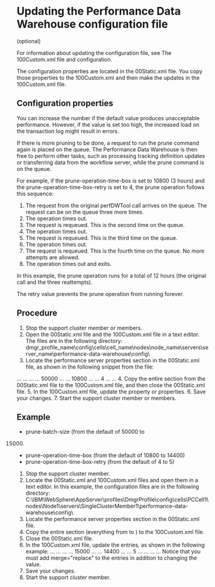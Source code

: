 # Updating the Performance Data Warehouse configuration file
(optional)

For information about updating the configuration file, see The 100Custom.xml file and configuration.

The configuration properties are located in the 00Static.xml file.
You copy those properties to the 100Custom.xml and
then make the updates in the 100Custom.xml file.

## Configuration properties

You can increase the number if the default value produces
unacceptable performance. However, if the value is set too high, the increased load on the
transaction log might result in errors.

If there is more pruning to be done, a request to run the
prune command again is placed on the queue. The Performance Data Warehouse is
then free to perform other tasks, such as processing tracking definition updates or transferring
data from the workflow server, while the prune command is on the queue.

For example, if the
prune-operation-time-box is set to 10800 (3 hours) and the
prune-operation-time-box-retry is set to 4, the prune
operation follows this sequence:

1. The request from the original perfDWTool call arrives on the queue. The request can be on the
queue three more times.
2. The operation times out.
3. The request is requeued. This is the second time on the queue.
4. The operation times out.
5. The request is requeued. This is the third time on the queue.
6. The operation times out.
7. The request is requeued. This is the fourth time on the queue. No more attempts are
allowed.
8. The operation times out and exits.

In this example, the prune operation runs for a total of 12 hours (the original call and the
three reattempts).

The retry value prevents the prune operation from running forever.

## Procedure

1. Stop the support cluster member or members.
2. Open the 00Static.xml file and the 100Custom.xml file
in a text editor. The files are in the following directory: dmgr\_profile\_name\config\cells\cell\_name\nodes\node\_name\servers\server\_name\performance-data-warehouse\config\
3. Locate the performance server properties section in the 00Static.xml file,
as shown in the following snippet from the file:
<properties>
   ...
   ... 
   <performance-server merge="mergeChildren">
      ...
      ...
      <prune-batch-size>50000</prune-batch-size> 
      ...
      ...
      <prune-operation-time-box>10800</prune-operation-time-box>
      ...
      ...
      <prune-operation-time-box-retry>4</prune-operation-time-box-retry>
      ...
      ... 
   </performance-server>
</properties>
4. Copy the entire <performance-server> section 
from the 00Static.xml file to the 100Custom.xml file,
and then close the 00Static.xml file.
5. In the 100Custom.xml file, update the property
or properties.
6. Save your changes.
7. Start the support cluster member or members.

## Example

- prune-batch-size (from the default of 50000 to
15000)
- prune-operation-time-box (from the default
of 10800 to 14400)
- prune-operation-time-box-retry (from the
default of 4 to 5)

1. Stop the support cluster member.
2. Locate the 00Static.xml and 100Custom.xml files
and open them in a text editor. In this example, the configuration
files are in the following directory: C:\IBM\WebSphere\AppServer\profiles\DmgrProfile\config\cells\PCCell1\nodes\Node1\servers\SingleClusterMember1\performance-data-warehouse\config\
3. Locate the performance server properties section
in the 00Static.xml file.
4. Copy the entire section (everything from <performance-server> to </performance-server>)
to the 100Custom.xml file.
5. Close the 00Static.xml file.
6. In the 100Custom.xml file, update the entries,
as shown in the following example: <properties>
   ...
   ... 
   <performance-server merge="mergeChildren">
      ...
      ...
      <prune-batch-size merge="replace">15000</prune-batch-size>
      ...
      ... 
      <prune-operation-time-box merge="replace">14400</prune-operation-time-box>
      ...
      ...
      <prune-operation-time-box-retry merge="replace">5</prune-operation-time-box-retry>
      ...
      ... 
      </performance-server>
   ...
   ... 
</properties>Notice that you must add merge="replace" to
the entries in addition to changing the value.
7. Save your changes.
8. Start the support cluster member.